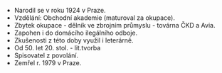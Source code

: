- Narodil se v roku 1924 v Praze.
- Vzdělání: Obchodní akademie (maturoval za okupace).
- Zbytek okupace - dělník ve zbrojním průmyslu - továrna ČKD a Avia.
- Zapohen i do domácího ilegálního odboje.
- Zkušenosti z této doby využil i leterárně.
- Od 50. let 20. stol. - lit.tvorba
- Spisovatel z povolání.
- Zemřel r. 1979 v Praze.